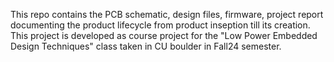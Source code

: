 This repo contains the PCB schematic, design files, firmware, project report documenting the product lifecycle from product inseption till its creation. This project is developed as course project for the "Low Power Embedded Design Techniques" class taken in CU boulder in Fall24 semester. 